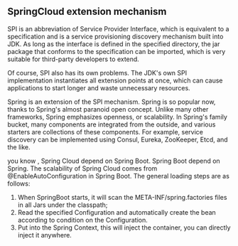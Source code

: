 ## SpringCloud extension mechanism

SPI is an abbreviation of Service Provider Interface, which is equivalent to a specification and is a service
provisioning discovery mechanism built into JDK. As long as the interface is defined in the specified directory, the jar
package that conforms to the specification can be imported, which is very suitable for third-party developers to extend.

Of course, SPI also has its own problems. The JDK's own SPI implementation instantiates all extension points at once,
which can cause applications to start longer and waste unnecessary resources.

Spring is an extension of the SPI mechanism. Spring is so popular now, thanks to Spring's almost paranoid open concept.
Unlike many other frameworks, Spring emphasizes openness, or scalability. In Spring's family bucket, many components are
integrated from the outside, and various starters are collections of these components. For example, service discovery
can be implemented using Consul, Eureka, ZooKeeper, Etcd, and the like.

you know , Spring Cloud depend on Spring Boot. Spring Boot depend on Spring. The scalability of Spring Cloud comes from
@EnableAutoConfiguration in Spring Boot. The general loading steps are as follows:

1. When SpringBoot starts, it will scan the META-INF/spring.factories files in all Jars under the classpath;
2. Read the specified Configuration and automatically create the bean according to condition on the Configuration.
3. Put into the Spring Context, this will inject the container, you can directly inject it anywhere.